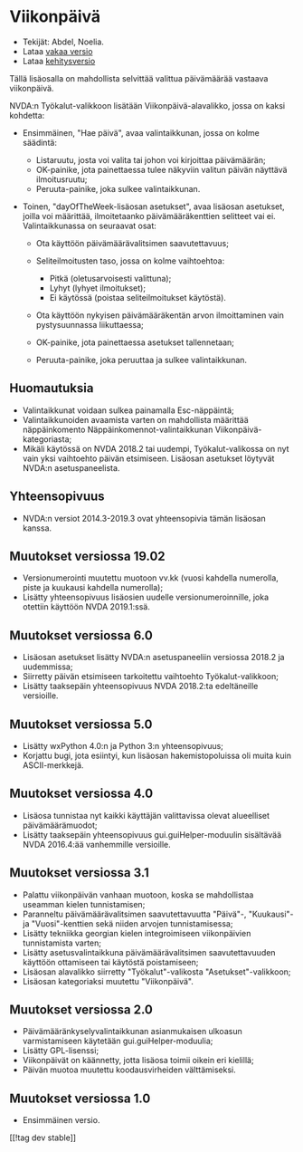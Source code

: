 # Viikonpäivä #

* Tekijät: Abdel, Noelia.
* Lataa [vakaa versio][1]
* Lataa [kehitysversio][2]

Tällä lisäosalla on mahdollista selvittää valittua päivämäärää vastaava
viikonpäivä.

NVDA:n Työkalut-valikkoon lisätään Viikonpäivä-alavalikko, jossa on kaksi
kohdetta:

* Ensimmäinen, "Hae päivä", avaa valintaikkunan, jossa on kolme säädintä:

    * Listaruutu, josta voi valita tai johon voi kirjoittaa päivämäärän;
    * OK-painike, jota painettaessa tulee näkyviin valitun päivän näyttävä
      ilmoitusruutu;
    * Peruuta-painike, joka sulkee valintaikkunan.

* Toinen, "dayOfTheWeek-lisäosan asetukset", avaa lisäosan asetukset, joilla
  voi määrittää, ilmoitetaanko päivämääräkenttien selitteet vai
  ei. Valintaikkunassa on seuraavat osat:

    * Ota käyttöön päivämäärävalitsimen saavutettavuus;
    * Seliteilmoitusten taso, jossa on kolme vaihtoehtoa:

        * Pitkä (oletusarvoisesti valittuna);
        * Lyhyt (lyhyet ilmoitukset);
        * Ei käytössä (poistaa seliteilmoitukset käytöstä).

    * Ota käyttöön nykyisen päivämääräkentän arvon ilmoittaminen vain
      pystysuunnassa liikuttaessa;
    * OK-painike, jota painettaessa asetukset tallennetaan;
    * Peruuta-painike, joka peruuttaa ja sulkee valintaikkunan.

## Huomautuksia ##

* Valintaikkunat voidaan sulkea painamalla Esc-näppäintä;
* Valintaikkunoiden avaamista varten on mahdollista määrittää näppäinkomento
  Näppäinkomennot-valintaikkunan Viikonpäivä-kategoriasta;
* Mikäli käytössä on NVDA 2018.2 tai uudempi, Työkalut-valikossa on nyt vain
  yksi vaihtoehto päivän etsimiseen. Lisäosan asetukset löytyvät NVDA:n
  asetuspaneelista.

## Yhteensopivuus ##

* NVDA:n versiot 2014.3-2019.3 ovat yhteensopivia tämän lisäosan kanssa.

## Muutokset versiossa 19.02 ##

* Versionumerointi muutettu muotoon vv.kk (vuosi kahdella numerolla, piste
  ja kuukausi kahdella numerolla);
* Lisätty yhteensopivuus lisäosien uudelle versionumeroinnille, joka
  otettiin käyttöön NVDA 2019.1:ssä.

## Muutokset versiossa 6.0 ##

* Lisäosan asetukset lisätty NVDA:n asetuspaneeliin versiossa 2018.2 ja
  uudemmissa;
* Siirretty päivän etsimiseen tarkoitettu vaihtoehto Työkalut-valikkoon;
* Lisätty taaksepäin yhteensopivuus NVDA 2018.2:ta edeltäneille versioille.

## Muutokset versiossa 5.0 ##

* Lisätty wxPython 4.0:n ja Python 3:n yhteensopivuus;
* Korjattu bugi, jota esiintyi, kun lisäosan hakemistopoluissa oli muita
  kuin ASCII-merkkejä.

## Muutokset versiossa 4.0 ##

* Lisäosa tunnistaa nyt kaikki käyttäjän valittavissa olevat alueelliset
  päivämäärämuodot;
* Lisätty taaksepäin yhteensopivuus gui.guiHelper-moduulin sisältävää NVDA
  2016.4:ää vanhemmille versioille.

## Muutokset versiossa 3.1 ##

* Palattu viikonpäivän vanhaan muotoon, koska se mahdollistaa useamman
  kielen tunnistamisen;
* Paranneltu päivämäärävalitsimen saavutettavuutta "Päivä"-, "Kuukausi"- ja
  "Vuosi"-kenttien sekä niiden arvojen tunnistamisessa;
* Lisätty tekniikka georgian kielen integroimiseen viikonpäivien
  tunnistamista varten;
* Lisätty asetusvalintaikkuna päivämäärävalitsimen saavutettavuuden käyttöön
  ottamiseen tai käytöstä poistamiseen;
* Lisäosan alavalikko siirretty "Työkalut"-valikosta "Asetukset"-valikkoon;
* Lisäosan kategoriaksi muutettu "Viikonpäivä".

## Muutokset versiossa 2.0 ##

* Päivämääränkyselyvalintaikkunan asianmukaisen ulkoasun varmistamiseen
  käytetään gui.guiHelper-moduulia;
* Lisätty GPL-lisenssi;
* Viikonpäivät on käännetty, jotta lisäosa toimii oikein eri kielillä;
* Päivän muotoa muutettu koodausvirheiden välttämiseksi.

## Muutokset versiossa 1.0 ##

* Ensimmäinen versio.

[[!tag dev stable]]

[1]: https://www.nvaccess.org/addonStore/legacy?file=dw

[2]: https://www.nvaccess.org/addonStore/legacy?file=dw-dev
